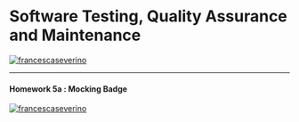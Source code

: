 # Software Testing, Quality Assurance and Maintenance 

[![francescaseverino](https://circleci.com/gh/francescaseverino/SSW567.svg?style=svg&circle-token=ecfed652cf813bd6a4d36b4a09b7d5a8c35c65da)](https://app.circleci.com/pipelines/github/francescaseverino/SSW567)

--------------------------------------

#### Homework 5a : Mocking Badge

[![francescaseverino](https://dl.circleci.com/status-badge/img/gh/francescaseverino/SSW567/tree/HW05a_Mocking.svg?style=svg&circle-token=150f2506d6a25a8e4777a9c84e803b9cd34d9d1f)](https://dl.circleci.com/status-badge/redirect/gh/francescaseverino/SSW567/tree/HW05a_Mocking)
